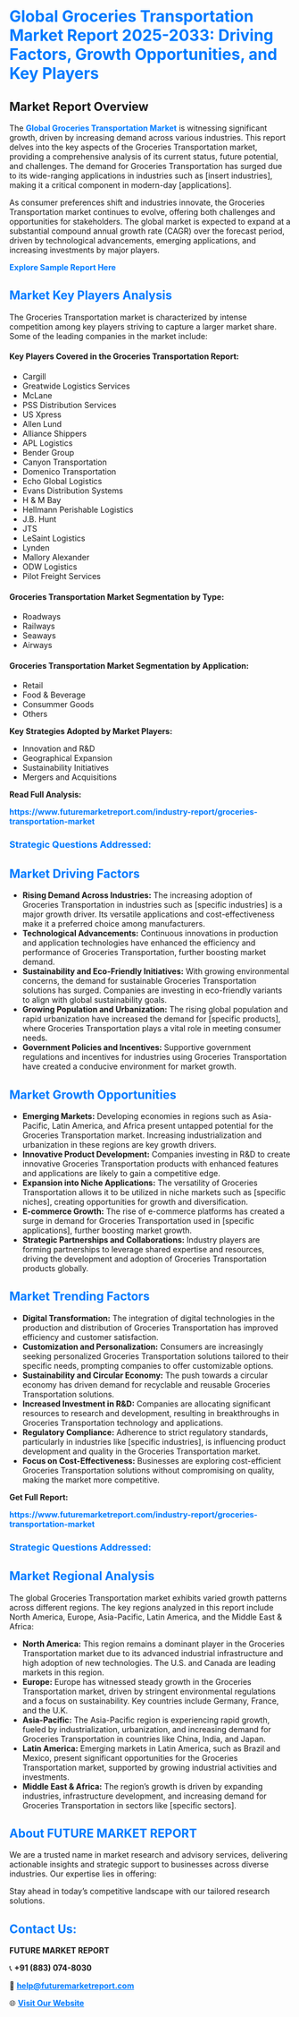 <h1 style="color: #007BFF;">Global Groceries Transportation Market Report 2025-2033: Driving Factors, Growth Opportunities, and Key Players</h1>

<section id="overview">
<h2>Market Report Overview</h2>
<p>The <a href="https://www.futuremarketreport.com/industry-report/groceries-transportation-market" style="color: #007BFF; text-decoration: none;"><strong>Global Groceries Transportation Market</strong></a> is witnessing significant growth, driven by increasing demand across various industries. This report delves into the key aspects of the Groceries Transportation market, providing a comprehensive analysis of its current status, future potential, and challenges. The demand for Groceries Transportation has surged due to its wide-ranging applications in industries such as [insert industries], making it a critical component in modern-day [applications].</p>
<p>As consumer preferences shift and industries innovate, the Groceries Transportation market continues to evolve, offering both challenges and opportunities for stakeholders. The global market is expected to expand at a substantial compound annual growth rate (CAGR) over the forecast period, driven by technological advancements, emerging applications, and increasing investments by major players.</p>
</section>

<section id="overview">
<p><a href="https://www.futuremarketreport.com/request-sample/reportId=102552" style="color: #007BFF; text-decoration: none;"><strong>Explore Sample Report Here</strong></a></p>
</section>

<section id="key-players">
<h2 style="color: #007BFF;">Market Key Players Analysis</h2>
<p>The Groceries Transportation market is characterized by intense competition among key players striving to capture a larger market share. Some of the leading companies in the market include:</p>
<h4>Key Players Covered in the Groceries Transportation Report:</h4>
<ul><li>Cargill</li><li>Greatwide Logistics Services</li><li>McLane</li><li>PSS Distribution Services</li><li>US Xpress</li><li>Allen Lund</li><li>Alliance Shippers</li><li>APL Logistics</li><li>Bender Group</li><li>Canyon Transportation</li><li>Domenico Transportation</li><li>Echo Global Logistics</li><li>Evans Distribution Systems</li><li>H &amp; M Bay</li><li>Hellmann Perishable Logistics</li><li>J.B. Hunt</li><li>JTS</li><li>LeSaint Logistics</li><li>Lynden</li><li>Mallory Alexander</li><li>ODW Logistics</li><li>Pilot Freight Services</li></ul>
<h4>Groceries Transportation Market Segmentation by Type:</h4>
<ul><li>Roadways</li><li>Railways</li><li>Seaways</li><li>Airways</li></ul>

<h4>Groceries Transportation Market Segmentation by Application:</h4>
<ul><li>Retail</li><li>Food &amp; Beverage</li><li>Consummer Goods</li><li>Others</li></ul>
<p><strong>Key Strategies Adopted by Market Players:</strong></p>
<ul>
<li>Innovation and R&D</li>
<li>Geographical Expansion</li>
<li>Sustainability Initiatives</li>
<li>Mergers and Acquisitions</li>
</ul>
</section>

<section>
<p><strong>Read Full Analysis: </strong></p><a href="https://www.futuremarketreport.com/industry-report/groceries-transportation-market" style="color: #007BFF; text-decoration: none;"><strong>https://www.futuremarketreport.com/industry-report/groceries-transportation-market</strong></a>
<h3 style="color: #007BFF;">Strategic Questions Addressed:</h3>
</section>

<section id="driving-factors">
<h2 style="color: #007BFF;">Market Driving Factors</h2>
<ul>
<li><strong>Rising Demand Across Industries:</strong> The increasing adoption of Groceries Transportation in industries such as [specific industries] is a major growth driver. Its versatile applications and cost-effectiveness make it a preferred choice among manufacturers.</li>
<li><strong>Technological Advancements:</strong> Continuous innovations in production and application technologies have enhanced the efficiency and performance of Groceries Transportation, further boosting market demand.</li>
<li><strong>Sustainability and Eco-Friendly Initiatives:</strong> With growing environmental concerns, the demand for sustainable Groceries Transportation solutions has surged. Companies are investing in eco-friendly variants to align with global sustainability goals.</li>
<li><strong>Growing Population and Urbanization:</strong> The rising global population and rapid urbanization have increased the demand for [specific products], where Groceries Transportation plays a vital role in meeting consumer needs.</li>
<li><strong>Government Policies and Incentives:</strong> Supportive government regulations and incentives for industries using Groceries Transportation have created a conducive environment for market growth.</li>
</ul>
</section>

<section id="growth-opportunities">
<h2 style="color: #007BFF;">Market Growth Opportunities</h2>
<ul>
<li><strong>Emerging Markets:</strong> Developing economies in regions such as Asia-Pacific, Latin America, and Africa present untapped potential for the Groceries Transportation market. Increasing industrialization and urbanization in these regions are key growth drivers.</li>
<li><strong>Innovative Product Development:</strong> Companies investing in R&D to create innovative Groceries Transportation products with enhanced features and applications are likely to gain a competitive edge.</li>
<li><strong>Expansion into Niche Applications:</strong> The versatility of Groceries Transportation allows it to be utilized in niche markets such as [specific niches], creating opportunities for growth and diversification.</li>
<li><strong>E-commerce Growth:</strong> The rise of e-commerce platforms has created a surge in demand for Groceries Transportation used in [specific applications], further boosting market growth.</li>
<li><strong>Strategic Partnerships and Collaborations:</strong> Industry players are forming partnerships to leverage shared expertise and resources, driving the development and adoption of Groceries Transportation products globally.</li>
</ul>
</section>

<section id="trending-factors">
<h2 style="color: #007BFF;">Market Trending Factors</h2>
<ul>
<li><strong>Digital Transformation:</strong> The integration of digital technologies in the production and distribution of Groceries Transportation has improved efficiency and customer satisfaction.</li>
<li><strong>Customization and Personalization:</strong> Consumers are increasingly seeking personalized Groceries Transportation solutions tailored to their specific needs, prompting companies to offer customizable options.</li>
<li><strong>Sustainability and Circular Economy:</strong> The push towards a circular economy has driven demand for recyclable and reusable Groceries Transportation solutions.</li>
<li><strong>Increased Investment in R&D:</strong> Companies are allocating significant resources to research and development, resulting in breakthroughs in Groceries Transportation technology and applications.</li>
<li><strong>Regulatory Compliance:</strong> Adherence to strict regulatory standards, particularly in industries like [specific industries], is influencing product development and quality in the Groceries Transportation market.</li>
<li><strong>Focus on Cost-Effectiveness:</strong> Businesses are exploring cost-efficient Groceries Transportation solutions without compromising on quality, making the market more competitive.</li>
</ul>
</section>

<section>
<p><strong>Get Full Report: </strong></p><a href="https://www.futuremarketreport.com/industry-report/groceries-transportation-market" style="color: #007BFF; text-decoration: none;"><strong>https://www.futuremarketreport.com/industry-report/groceries-transportation-market</strong></a>
<h3 style="color: #007BFF;">Strategic Questions Addressed:</h3>
</section>


<section id="regional-analysis">
<h2 style="color: #007BFF;">Market Regional Analysis</h2>
<p>The global Groceries Transportation market exhibits varied growth patterns across different regions. The key regions analyzed in this report include North America, Europe, Asia-Pacific, Latin America, and the Middle East & Africa:</p>
<ul>
<li><strong>North America:</strong> This region remains a dominant player in the Groceries Transportation market due to its advanced industrial infrastructure and high adoption of new technologies. The U.S. and Canada are leading markets in this region.</li>
<li><strong>Europe:</strong> Europe has witnessed steady growth in the Groceries Transportation market, driven by stringent environmental regulations and a focus on sustainability. Key countries include Germany, France, and the U.K.</li>
<li><strong>Asia-Pacific:</strong> The Asia-Pacific region is experiencing rapid growth, fueled by industrialization, urbanization, and increasing demand for Groceries Transportation in countries like China, India, and Japan.</li>
<li><strong>Latin America:</strong> Emerging markets in Latin America, such as Brazil and Mexico, present significant opportunities for the Groceries Transportation market, supported by growing industrial activities and investments.</li>
<li><strong>Middle East & Africa:</strong> The region’s growth is driven by expanding industries, infrastructure development, and increasing demand for Groceries Transportation in sectors like [specific sectors].</li>
</ul>
</section>

<footer>
<h2 style="color: #007BFF;">About FUTURE MARKET REPORT</h2>
<p>We are a trusted name in market research and advisory services, delivering actionable insights and strategic support to businesses across diverse industries. Our expertise lies in offering:</p>

<p>Stay ahead in today’s competitive landscape with our tailored research solutions.</p>

<h2 style="color: #007BFF;">Contact Us:</h2>
<p><strong>FUTURE MARKET REPORT</strong></p>
<p>📞 <strong>+91 (883) 074-8030</strong></p>
<p>📧 <strong><a href="mailto:help@futuremarketreport.com" style="color: #007BFF;">help@futuremarketreport.com</a></strong></p>
<p>🌐 <strong><a href="https://www.futuremarketreport.com/" style="color: #007BFF;">Visit Our Website</a></strong></p>
</footer>